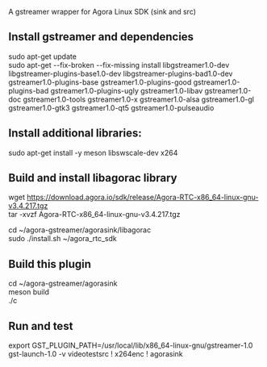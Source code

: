 A gstreamer wrapper for Agora Linux SDK (sink and src)


## Install gstreamer and dependencies
   sudo apt-get update     
   sudo apt-get --fix-broken --fix-missing install  libgstreamer1.0-dev libgstreamer-plugins-base1.0-dev libgstreamer-plugins-bad1.0-dev gstreamer1.0-plugins-base gstreamer1.0-plugins-good gstreamer1.0-plugins-bad gstreamer1.0-plugins-ugly gstreamer1.0-libav gstreamer1.0-doc gstreamer1.0-tools gstreamer1.0-x gstreamer1.0-alsa gstreamer1.0-gl gstreamer1.0-gtk3 gstreamer1.0-qt5 gstreamer1.0-pulseaudio   

## Install additional libraries:

   sudo apt-get install -y meson libswscale-dev x264    

## Build and install libagorac library

   wget https://download.agora.io/sdk/release/Agora-RTC-x86_64-linux-gnu-v3.4.217.tgz   
   tar -xvzf Agora-RTC-x86_64-linux-gnu-v3.4.217.tgz   

   cd ~/agora-gstreamer/agorasink/libagorac   
   sudo ./install.sh ~/agora_rtc_sdk   

## Build this plugin

   cd ~/agora-gstreamer/agorasink   
   meson build   
   ./c   

## Run and test

   export GST_PLUGIN_PATH=/usr/local/lib/x86_64-linux-gnu/gstreamer-1.0   
   gst-launch-1.0 -v videotestsrc ! x264enc ! agorasink   
